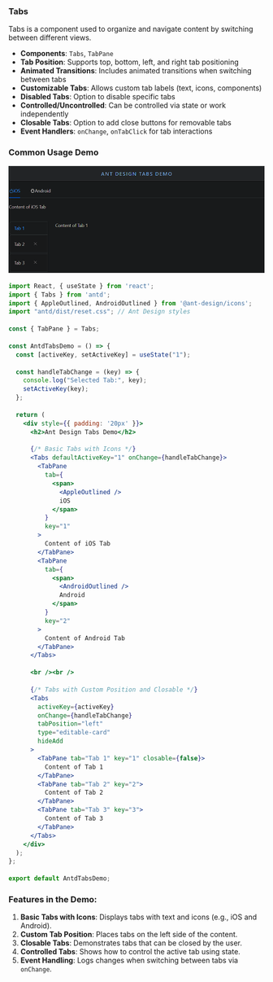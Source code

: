 ### Tabs

Tabs is a component used to organize and navigate content by switching between different views.

- **Components**: `Tabs`, `TabPane`
- **Tab Position**: Supports top, bottom, left, and right tab positioning
- **Animated Transitions**: Includes animated transitions when switching between tabs
- **Customizable Tabs**: Allows custom tab labels (text, icons, components)
- **Disabled Tabs**: Option to disable specific tabs
- **Controlled/Uncontrolled**: Can be controlled via state or work independently
- **Closable Tabs**: Option to add close buttons for removable tabs
- **Event Handlers**: `onChange`, `onTabClick` for tab interactions

### Common Usage Demo

![image-20241121044953063](assets/image-20241121044953063.png)

```jsx
import React, { useState } from 'react';
import { Tabs } from 'antd';
import { AppleOutlined, AndroidOutlined } from '@ant-design/icons';
import "antd/dist/reset.css"; // Ant Design styles

const { TabPane } = Tabs;

const AntdTabsDemo = () => {
  const [activeKey, setActiveKey] = useState("1");

  const handleTabChange = (key) => {
    console.log("Selected Tab:", key);
    setActiveKey(key);
  };

  return (
    <div style={{ padding: '20px' }}>
      <h2>Ant Design Tabs Demo</h2>

      {/* Basic Tabs with Icons */}
      <Tabs defaultActiveKey="1" onChange={handleTabChange}>
        <TabPane
          tab={
            <span>
              <AppleOutlined />
              iOS
            </span>
          }
          key="1"
        >
          Content of iOS Tab
        </TabPane>
        <TabPane
          tab={
            <span>
              <AndroidOutlined />
              Android
            </span>
          }
          key="2"
        >
          Content of Android Tab
        </TabPane>
      </Tabs>

      <br /><br />

      {/* Tabs with Custom Position and Closable */}
      <Tabs
        activeKey={activeKey}
        onChange={handleTabChange}
        tabPosition="left"
        type="editable-card"
        hideAdd
      >
        <TabPane tab="Tab 1" key="1" closable={false}>
          Content of Tab 1
        </TabPane>
        <TabPane tab="Tab 2" key="2">
          Content of Tab 2
        </TabPane>
        <TabPane tab="Tab 3" key="3">
          Content of Tab 3
        </TabPane>
      </Tabs>
    </div>
  );
};

export default AntdTabsDemo;
```

### Features in the Demo:
1. **Basic Tabs with Icons**: Displays tabs with text and icons (e.g., iOS and Android).
2. **Custom Tab Position**: Places tabs on the left side of the content.
3. **Closable Tabs**: Demonstrates tabs that can be closed by the user.
4. **Controlled Tabs**: Shows how to control the active tab using state.
5. **Event Handling**: Logs changes when switching between tabs via `onChange`.
